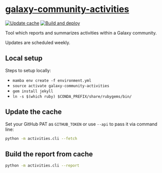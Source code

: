 # [galaxy-community-activities]()

[![Update cache](https://github.com/kostrykin/galaxy-community-activities/actions/workflows/update_cache.yml/badge.svg)](https://github.com/kostrykin/galaxy-community-activities/actions/workflows/update_cache.yml)
[![Build and deploy](https://github.com/kostrykin/galaxy-community-activities/actions/workflows/build_and_deploy.yml/badge.svg)](https://github.com/kostrykin/galaxy-community-activities/actions/workflows/build_and_deploy.yml)

Tool which reports and summarizes activities within a Galaxy community.

Updates are scheduled weekly.

## Local setup

Steps to setup locally:
- `mamba env create -f environment.yml`
- `source activate galaxy-community-activities`
- `gem install jekyll`
- `ln -s $(which ruby) $CONDA_PREFIX/share/rubygems/bin/`

## Update the cache

Set your GitHub PAT as `GITHUB_TOKEN` or use `--api` to pass it via command line: 
```bash
python -m activities.cli --fetch
```

## Build the report from cache

```bash
python -m activities.cli --report
```
